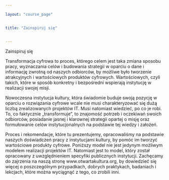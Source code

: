 ```yaml
---

layout: "course_page"


title: "Zainspiruj się"


---
```


<div class="text-center screen-title">
Zainspiruj się
</div>

<div class="screen-content">
<p>Transformacja cyfrowa to proces, którego celem jest taka zmiana sposobu pracy, wyznaczania celów i budowania strategii w oparciu o dane i informację zwrotną od naszych odbiorców, by możliwe było tworzenie atrakcyjnych i wartościowych produktów  cyfrowych. Wartościowych, czyli takich, które w sposób konkretny i bezpośredni wspierają instytucję w realizacji swojej misji.

Nowoczesna instytucja kultury, która świadomie buduje swoją pozycję w oparciu o rozwiązania  cyfrowe wcale nie musi charakteryzować się dużą liczbą zrealizowanych projektów IT. Musi natomiast wiedzieć, po co je robi. To, co faktycznie „transformuje”, to znajomość potrzeb i oczekiwań swoich odbiorców, posiadanie jasnej i klarownej strategii opartej o misję oraz formułowanie celów instytucjonalnych na podstawie tej wiedzy i założeń.</p>


<p>Proces i rekomendacje, które tu prezentujemy, opracowaliśmy na podstawie naszych doświadczeń pracy z instytucjami kultury, by pomóc im tworzyć wartościowe produkty cyfrowe. Poniższy model nie jest jedynym możliwym modelem realizacji projektów IT.  Natomiast jest to model, który został opracowany z uwzględnieniem specyfiki publicznych instytucji. Zachęcamy do zajrzenia na naszą stronę www.otwartakultura.org, by dowiedzieć się więcej o poszczególnym przypadkach, dobrych praktykach, badaniach i lekcjach, które można wyciągnąć z tego, co zrobili inni.</p>
</div>
